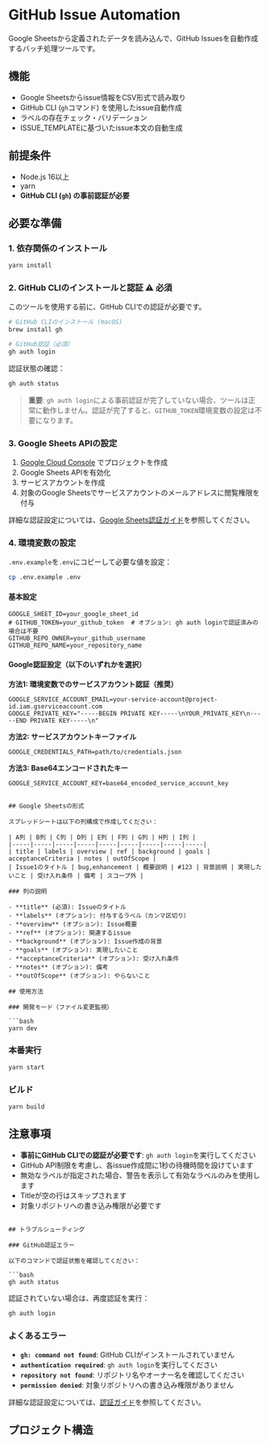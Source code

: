 # GitHub Issue Automation

Google Sheetsから定義されたデータを読み込んで、GitHub Issuesを自動作成するバッチ処理ツールです。

## 機能

- Google Sheetsからissue情報をCSV形式で読み取り
- GitHub CLI (`gh`コマンド) を使用したissue自動作成
- ラベルの存在チェック・バリデーション
- ISSUE_TEMPLATEに基づいたissue本文の自動生成

## 前提条件

- Node.js 16以上
- yarn
- **GitHub CLI (`gh`) の事前認証が必要**

## 必要な準備

### 1. 依存関係のインストール

```bash
yarn install
```

### 2. GitHub CLIのインストールと認証 ⚠️ **必須**

このツールを使用する前に、GitHub CLIでの認証が必要です。

```bash
# GitHub CLIのインストール (macOS)
brew install gh

# GitHub認証（必須）
gh auth login
```

認証状態の確認：
```bash
gh auth status
```

> **重要**: `gh auth login`による事前認証が完了していない場合、ツールは正常に動作しません。認証が完了すると、`GITHUB_TOKEN`環境変数の設定は不要になります。

### 3. Google Sheets APIの設定

1. [Google Cloud Console](https://console.cloud.google.com/) でプロジェクトを作成
2. Google Sheets APIを有効化
3. サービスアカウントを作成
4. 対象のGoogle Sheetsでサービスアカウントのメールアドレスに閲覧権限を付与

詳細な認証設定については、[Google Sheets認証ガイド](./docs/google-sheets-auth.md)を参照してください。

### 4. 環境変数の設定

`.env.example`を`.env`にコピーして必要な値を設定：

```bash
cp .env.example .env
```

#### 基本設定
```env
GOOGLE_SHEET_ID=your_google_sheet_id
# GITHUB_TOKEN=your_github_token  # オプション: gh auth loginで認証済みの場合は不要
GITHUB_REPO_OWNER=your_github_username
GITHUB_REPO_NAME=your_repository_name
```

#### Google認証設定（以下のいずれかを選択）

**方法1: 環境変数でのサービスアカウント認証（推奨）**
```env
GOOGLE_SERVICE_ACCOUNT_EMAIL=your-service-account@project-id.iam.gserviceaccount.com
GOOGLE_PRIVATE_KEY="-----BEGIN PRIVATE KEY-----\nYOUR_PRIVATE_KEY\n-----END PRIVATE KEY-----\n"
```

**方法2: サービスアカウントキーファイル**
```env
GOOGLE_CREDENTIALS_PATH=path/to/credentials.json
```

**方法3: Base64エンコードされたキー**
```env
GOOGLE_SERVICE_ACCOUNT_KEY=base64_encoded_service_account_key
```
```

## Google Sheetsの形式

スプレッドシートは以下の列構成で作成してください：

| A列 | B列 | C列 | D列 | E列 | F列 | G列 | H列 | I列 |
|-----|-----|-----|-----|-----|-----|-----|-----|-----|
| title | labels | overview | ref | background | goals | acceptanceCriteria | notes | outOfScope |
| Issue1のタイトル | bug,enhancement | 概要説明 | #123 | 背景説明 | 実現したいこと | 受け入れ条件 | 備考 | スコープ外 |

### 列の説明

- **title** (必須): Issueのタイトル
- **labels** (オプション): 付与するラベル（カンマ区切り）
- **overview** (オプション): Issue概要
- **ref** (オプション): 関連するissue
- **background** (オプション): Issue作成の背景
- **goals** (オプション): 実現したいこと
- **acceptanceCriteria** (オプション): 受け入れ条件
- **notes** (オプション): 備考
- **outOfScope** (オプション): やらないこと

## 使用方法

### 開発モード（ファイル変更監視）

```bash
yarn dev
```

### 本番実行

```bash
yarn start
```

### ビルド

```bash
yarn build
```

## 注意事項

- **事前にGitHub CLIでの認証が必要です**: `gh auth login`を実行してください
- GitHub API制限を考慮し、各issue作成間に1秒の待機時間を設けています
- 無効なラベルが指定された場合、警告を表示して有効なラベルのみを使用します
- Titleが空の行はスキップされます
- 対象リポジトリへの書き込み権限が必要です

```

## トラブルシューティング

### GitHub認証エラー

以下のコマンドで認証状態を確認してください：

```bash
gh auth status
```

認証されていない場合は、再度認証を実行：

```bash
gh auth login
```

### よくあるエラー

- **`gh: command not found`**: GitHub CLIがインストールされていません
- **`authentication required`**: `gh auth login`を実行してください
- **`repository not found`**: リポジトリ名やオーナー名を確認してください
- **`permission denied`**: 対象リポジトリへの書き込み権限がありません

詳細な認証設定については、[認証ガイド](./docs/authentication.md)を参照してください。

## プロジェクト構造
